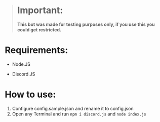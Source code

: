 > # Important:
> **This bot was made for testing purposes only, if you use this you could get restricted.**

# Requirements:
- Node.JS

- Discord.JS

# How to use:
1. Configure config.sample.json and rename it to config.json
2. Open any Terminal and run ``` npm i discord.js ``` and ``` node index.js ```
